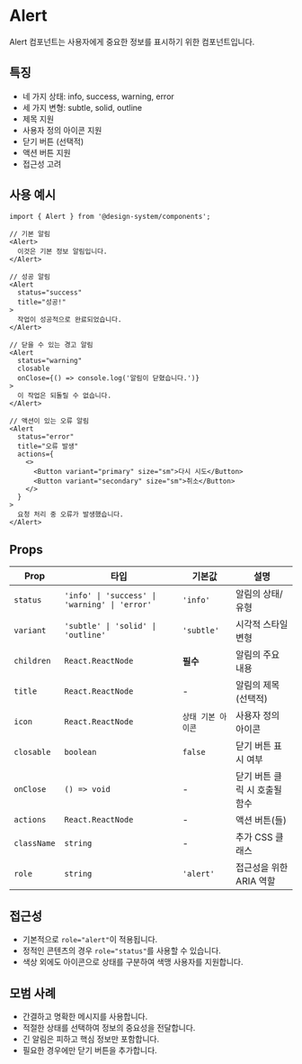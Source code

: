 # Alert

Alert 컴포넌트는 사용자에게 중요한 정보를 표시하기 위한 컴포넌트입니다.

## 특징

- 네 가지 상태: info, success, warning, error
- 세 가지 변형: subtle, solid, outline
- 제목 지원
- 사용자 정의 아이콘 지원
- 닫기 버튼 (선택적)
- 액션 버튼 지원
- 접근성 고려

## 사용 예시

```tsx
import { Alert } from '@design-system/components';

// 기본 알림
<Alert>
  이것은 기본 정보 알림입니다.
</Alert>

// 성공 알림
<Alert 
  status="success"
  title="성공!"
>
  작업이 성공적으로 완료되었습니다.
</Alert>

// 닫을 수 있는 경고 알림
<Alert
  status="warning"
  closable
  onClose={() => console.log('알림이 닫혔습니다.')}
>
  이 작업은 되돌릴 수 없습니다.
</Alert>

// 액션이 있는 오류 알림
<Alert
  status="error"
  title="오류 발생"
  actions={
    <>
      <Button variant="primary" size="sm">다시 시도</Button>
      <Button variant="secondary" size="sm">취소</Button>
    </>
  }
>
  요청 처리 중 오류가 발생했습니다.
</Alert>
```

## Props

| Prop | 타입 | 기본값 | 설명 |
|------|------|--------|------|
| `status` | `'info' \| 'success' \| 'warning' \| 'error'` | `'info'` | 알림의 상태/유형 |
| `variant` | `'subtle' \| 'solid' \| 'outline'` | `'subtle'` | 시각적 스타일 변형 |
| `children` | `React.ReactNode` | **필수** | 알림의 주요 내용 |
| `title` | `React.ReactNode` | - | 알림의 제목 (선택적) |
| `icon` | `React.ReactNode` | `상태 기본 아이콘` | 사용자 정의 아이콘 |
| `closable` | `boolean` | `false` | 닫기 버튼 표시 여부 |
| `onClose` | `() => void` | - | 닫기 버튼 클릭 시 호출될 함수 |
| `actions` | `React.ReactNode` | - | 액션 버튼(들) |
| `className` | `string` | - | 추가 CSS 클래스 |
| `role` | `string` | `'alert'` | 접근성을 위한 ARIA 역할 |

## 접근성

- 기본적으로 `role="alert"`이 적용됩니다.
- 정적인 콘텐츠의 경우 `role="status"`를 사용할 수 있습니다.
- 색상 외에도 아이콘으로 상태를 구분하여 색맹 사용자를 지원합니다.

## 모범 사례

- 간결하고 명확한 메시지를 사용합니다.
- 적절한 상태를 선택하여 정보의 중요성을 전달합니다.
- 긴 알림은 피하고 핵심 정보만 포함합니다.
- 필요한 경우에만 닫기 버튼을 추가합니다.